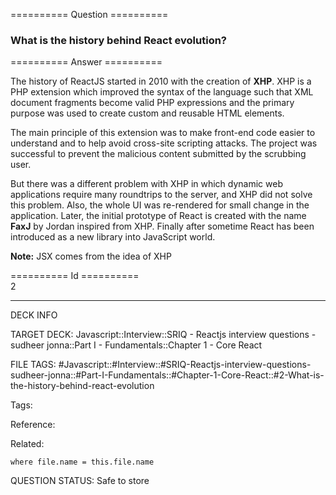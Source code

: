 ========== Question ==========  

### What is the history behind React evolution?  

========== Answer ==========  

The history of ReactJS started in 2010 with the creation of **XHP**. XHP is a
PHP extension which improved the syntax of the language such that XML document
fragments become valid PHP expressions and the primary purpose was used to
create custom and reusable HTML elements.

The main principle of this extension was to make front-end code easier to
understand and to help avoid cross-site scripting attacks. The project was
successful to prevent the malicious content submitted by the scrubbing user.

But there was a different problem with XHP in which dynamic web applications
require many roundtrips to the server, and XHP did not solve this problem. Also,
the whole UI was re-rendered for small change in the application. Later, the
initial prototype of React is created with the name **FaxJ** by Jordan inspired
from XHP. Finally after sometime React has been introduced as a new library into
JavaScript world.

**Note:** JSX comes from the idea of XHP

========== Id ==========  
2

---

DECK INFO

TARGET DECK: Javascript::Interview::SRIQ - Reactjs interview questions - sudheer jonna::Part I - Fundamentals::Chapter 1 - Core React

FILE TAGS: #Javascript::#Interview::#SRIQ-Reactjs-interview-questions-sudheer-jonna::#Part-I-Fundamentals::#Chapter-1-Core-React::#2-What-is-the-history-behind-react-evolution

Tags:

Reference:

Related:

```dataview
where file.name = this.file.name
```
QUESTION STATUS: Safe to store
